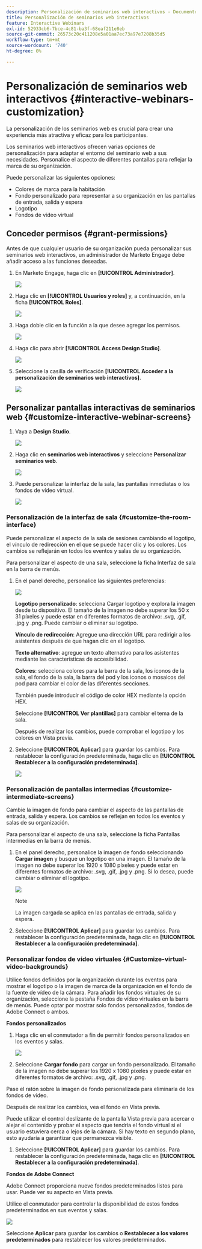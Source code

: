 ```yaml
---
description: Personalización de seminarios web interactivos - Documentos de Marketo - Documentación del producto
title: Personalización de seminarios web interactivos
feature: Interactive Webinars
exl-id: 52933cb6-7bce-4c81-ba3f-68eaf211e8eb
source-git-commit: 26573c20c411208e5a01aa7ec73a97e7208b35d5
workflow-type: tm+mt
source-wordcount: '740'
ht-degree: 0%

---
```


# Personalización de seminarios web interactivos {#interactive-webinars-customization}

La personalización de los seminarios web es crucial para crear una experiencia más atractiva y eficaz para los participantes.

Los seminarios web interactivos ofrecen varias opciones de personalización para adaptar el entorno del seminario web a sus necesidades. Personalice el aspecto de diferentes pantallas para reflejar la marca de su organización.

Puede personalizar las siguientes opciones:

* Colores de marca para la habitación
* Fondo personalizado para representar a su organización en las pantallas de entrada, salida y espera
* Logotipo
* Fondos de vídeo virtual

## Conceder permisos {#grant-permissions}

Antes de que cualquier usuario de su organización pueda personalizar sus seminarios web interactivos, un administrador de Marketo Engage debe añadir acceso a las funciones deseadas.

1. En Marketo Engage, haga clic en **[!UICONTROL Administrador]**.

   ![](assets/interactive-webinars-customization-1.png)

1. Haga clic en **[!UICONTROL Usuarios y roles]** y, a continuación, en la ficha **[!UICONTROL Roles]**.

   ![](assets/interactive-webinars-customization-2.png)

1. Haga doble clic en la función a la que desee agregar los permisos.

   ![](assets/interactive-webinars-customization-3.png)

1. Haga clic para abrir **[!UICONTROL Access Design Studio]**.

   ![](assets/interactive-webinars-customization-4.png)

1. Seleccione la casilla de verificación **[!UICONTROL Acceder a la personalización de seminarios web interactivos]**.

   ![](assets/interactive-webinars-customization-5.png)

## Personalizar pantallas interactivas de seminarios web {#customize-interactive-webinar-screens}

1. Vaya a **Design Studio**.

   ![](assets/interactive-webinars-customization-6.png)

1. Haga clic en **seminarios web interactivos** y seleccione **Personalizar seminarios web**.

   ![](assets/interactive-webinars-customization-7.png)

1. Puede personalizar la interfaz de la sala, las pantallas inmediatas o los fondos de vídeo virtual.

   ![](assets/interactive-webinars-customization-8.png)

### Personalización de la interfaz de sala {#customize-the-room-interface}

Puede personalizar el aspecto de la sala de sesiones cambiando el logotipo, el vínculo de redirección en el que se puede hacer clic y los colores. Los cambios se reflejarán en todos los eventos y salas de su organización.

Para personalizar el aspecto de una sala, seleccione la ficha Interfaz de sala en la barra de menús.

1. En el panel derecho, personalice las siguientes preferencias:

   ![](assets/interactive-webinars-customization-9.png)

   **Logotipo personalizado**: selecciona Cargar logotipo y explora la imagen desde tu dispositivo. El tamaño de la imagen no debe superar los 50 x 31 píxeles y puede estar en diferentes formatos de archivo: .svg, .gif, .jpg y .png. Puede cambiar o eliminar su logotipo.

   **Vínculo de redirección**: Agregue una dirección URL para redirigir a los asistentes después de que hagan clic en el logotipo.

   **Texto alternativo**: agregue un texto alternativo para los asistentes mediante las características de accesibilidad.

   **Colores**: selecciona colores para la barra de la sala, los iconos de la sala, el fondo de la sala, la barra del pod y los iconos o mosaicos del pod para cambiar el color de las diferentes secciones.

   También puede introducir el código de color HEX mediante la opción HEX.

   Seleccione **[!UICONTROL Ver plantillas]** para cambiar el tema de la sala.

   Después de realizar los cambios, puede comprobar el logotipo y los colores en Vista previa.

1. Seleccione **[!UICONTROL Aplicar]** para guardar los cambios. Para restablecer la configuración predeterminada, haga clic en **[!UICONTROL Restablecer a la configuración predeterminada]**.

   ![](assets/interactive-webinars-customization-10.png)

### Personalización de pantallas intermedias {#customize-intermediate-screens}

Cambie la imagen de fondo para cambiar el aspecto de las pantallas de entrada, salida y espera. Los cambios se reflejan en todos los eventos y salas de su organización.

Para personalizar el aspecto de una sala, seleccione la ficha Pantallas intermedias en la barra de menús.

1. En el panel derecho, personalice la imagen de fondo seleccionando **Cargar imagen** y busque un logotipo en una imagen. El tamaño de la imagen no debe superar los 1920 x 1080 píxeles y puede estar en diferentes formatos de archivo: .svg, .gif, .jpg y .png. Si lo desea, puede cambiar o eliminar el logotipo.

   ![](assets/interactive-webinars-customization-11.png)

   >[!NOTE]
   >
   >La imagen cargada se aplica en las pantallas de entrada, salida y espera.

1. Seleccione **[!UICONTROL Aplicar]** para guardar los cambios. Para restablecer la configuración predeterminada, haga clic en **[!UICONTROL Restablecer a la configuración predeterminada]**.

### Personalizar fondos de vídeo virtuales {#Customize-virtual-video-backgrounds}

Utilice fondos definidos por la organización durante los eventos para mostrar el logotipo o la imagen de marca de la organización en el fondo de la fuente de vídeo de la cámara. Para añadir los fondos virtuales de su organización, seleccione la pestaña Fondos de vídeo virtuales en la barra de menús. Puede optar por mostrar solo fondos personalizados, fondos de Adobe Connect o ambos.

**Fondos personalizados**

1. Haga clic en el conmutador a fin de permitir fondos personalizados en los eventos y salas.

   ![](assets/interactive-webinars-customization-12.png)

1. Seleccione **Cargar fondo** para cargar un fondo personalizado. El tamaño de la imagen no debe superar los 1920 x 1080 píxeles y puede estar en diferentes formatos de archivo: .svg, .gif, .jpg y .png.

Pase el ratón sobre la imagen de fondo personalizada para eliminarla de los fondos de vídeo.

Después de realizar los cambios, vea el fondo en Vista previa.

Puede utilizar el control deslizante de la pantalla Vista previa para acercar o alejar el contenido y probar el aspecto que tendría el fondo virtual si el usuario estuviera cerca o lejos de la cámara. Si hay texto en segundo plano, esto ayudaría a garantizar que permanezca visible.

1. Seleccione **[!UICONTROL Aplicar]** para guardar los cambios. Para restablecer la configuración predeterminada, haga clic en **[!UICONTROL Restablecer a la configuración predeterminada]**.

**Fondos de Adobe Connect**

Adobe Connect proporciona nueve fondos predeterminados listos para usar. Puede ver su aspecto en Vista previa.

Utilice el conmutador para controlar la disponibilidad de estos fondos predeterminados en sus eventos y salas.

![](assets/interactive-webinars-customization-13.png)

Seleccione **Aplicar** para guardar los cambios o **Restablecer a los valores predeterminados** para restablecer los valores predeterminados.
